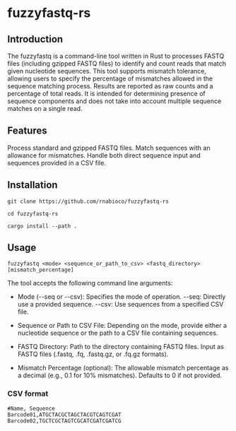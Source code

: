 # fuzzyfastq-rs

## Introduction
The fuzzyfastq is a command-line tool written in Rust to processes FASTQ files (including gzipped FASTQ files) to identify and count reads that match given nucleotide sequences. This tool supports mismatch tolerance, allowing users to specify the percentage of mismatches allowed in the sequence matching process. Results are reported as raw counts and a percentage of total reads. It is intended for determining presence of sequence components and does not take into account multiple sequence matches on a single read.

## Features
Process standard and gzipped FASTQ files.
Match sequences with an allowance for mismatches.
Handle both direct sequence input and sequences provided in a CSV file.

## Installation

`git clone https://github.com/rnabioco/fuzzyfastq-rs`  

`cd fuzzyfastq-rs`

`cargo install --path .`

## Usage

`fuzzyfastq <mode> <sequence_or_path_to_csv> <fastq_directory> [mismatch_percentage]`

The tool accepts the following command line arguments:

* Mode (--seq or --csv): Specifies the mode of operation.
--seq: Directly use a provided sequence.
--csv: Use sequences from a specified CSV file.  

* Sequence or Path to CSV File: Depending on the mode, provide either a nucleotide sequence or the path to a CSV file containing sequences.  

* FASTQ Directory: Path to the directory containing FASTQ files. 
Input as FASTQ files (.fastq, .fq, .fastq.gz, or .fq.gz formats). 

* Mismatch Percentage (optional): The allowable mismatch percentage as a decimal (e.g., 0.1 for 10% mismatches). Defaults to 0 if not provided.


### CSV format

`#Name, Sequence`  
`Barcode01,ATGCTACGCTAGCTACGTCAGTCGAT`  
`Barcode02,TGCTCGCTAGTCGCATCGATCGATCG`  
